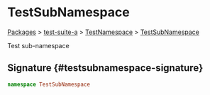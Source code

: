 # TestSubNamespace

[Packages](/) &gt; [test-suite-a](/test-suite-a) &gt; [TestNamespace](/test-suite-a/testnamespace-namespace) &gt; [TestSubNamespace](/test-suite-a/testnamespace-namespace/testsubnamespace-namespace)

Test sub-namespace

## Signature {#testsubnamespace-signature}

```typescript
namespace TestSubNamespace
```
